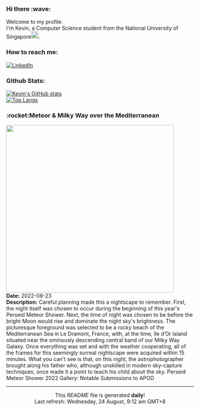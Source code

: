 <h3>Hi there :wave:</h3>

Welcome to my profile.   
I'm Kevin, a Computer Science student from the National University of Singapore<img src="https://img.icons8.com/color/96/000000/singapore-circular.png" width="20px"/>.</p>

<h3>How to reach me: </h3>
<a href="https://www.linkedin.com/in/kevin-foong/"><img alt="LinkedIn" src="https://img.shields.io/badge/linkedin-%230077B5.svg?&style=for-the-badge&logo=linkedin&logoColor=white" /></a> 

<h3>Github Stats: </h3> 

[![Kevin's GitHub stats](https://github-readme-stats.vercel.app/api?username=kevin9foong&theme=tokyonight)](https://github.com/anuraghazra/github-readme-stats) <br/>
[![Top Langs](https://github-readme-stats.vercel.app/api/top-langs/?username=kevin9foong&layout=compact&theme=tokyonight)](https://github.com/anuraghazra/github-readme-stats)

<h3>:rocket:Meteor &amp; Milky Way over the Mediterranean</h3> 
<img width="450" src="https:&#x2F;&#x2F;apod.nasa.gov&#x2F;apod&#x2F;image&#x2F;2208&#x2F;MeteorGalaxy_Looten_6325.jpg" /><br/>
<b>Date:</b> 2022-08-23<br/>
<b>Description:</b> Careful planning made this a nightscape to remember. First, the night itself was chosen to occur during the beginning of this year&#39;s Perseid Meteor Shower.  Next, the time of night was chosen to be before the bright Moon would rise and dominate the night sky&#39;s brightness. The picturesque foreground was selected to be a rocky beach of the Mediterranean Sea in Le Dramont, France, with, at the time, île d’Or island situated near the ominously descending central band of our Milky Way Galaxy.  Once everything was set and with the weather cooperating, all of the frames for this seemingly surreal nightscape were acquired within 15 minutes. What you can&#39;t see is that, on this night, the astrophotographer brought along his father who, although unskilled in modern sky-capture techniques, once made it a point to teach his child about the sky.    Perseid Meteor Shower 2022 Gallery: Notable Submissions to APOD<br/>

------------
<p align="center">This <i>README</i> file is generated <b>daily</b>!</br>
Last refresh: Wednesday, 24 August, 9:12 am GMT+8<br />